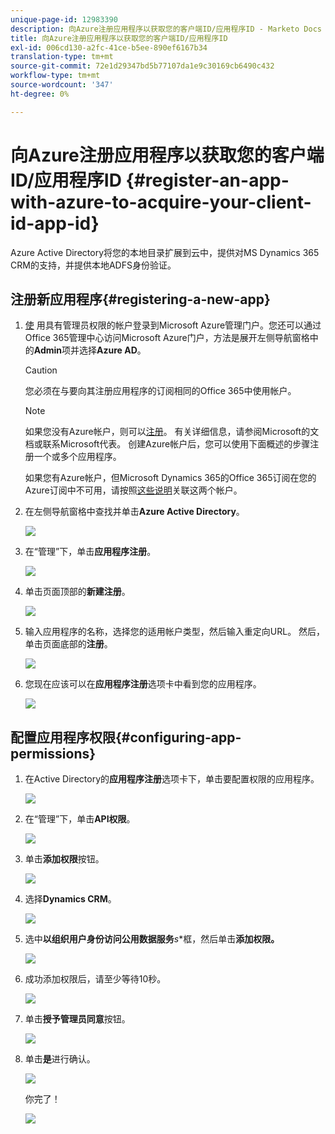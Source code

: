 ```yaml
---
unique-page-id: 12983390
description: 向Azure注册应用程序以获取您的客户端ID/应用程序ID - Marketo Docs — 产品文档
title: 向Azure注册应用程序以获取您的客户端ID/应用程序ID
exl-id: 006cd130-a2fc-41ce-b5ee-890ef6167b34
translation-type: tm+mt
source-git-commit: 72e1d29347bd5b77107da1e9c30169cb6490c432
workflow-type: tm+mt
source-wordcount: '347'
ht-degree: 0%

---
```


# 向Azure注册应用程序以获取您的客户端ID/应用程序ID {#register-an-app-with-azure-to-acquire-your-client-id-app-id}

Azure Active Directory将您的本地目录扩展到云中，提供对MS Dynamics 365 CRM的支持，并提供本地ADFS身份验证。

## 注册新应用程序{#registering-a-new-app}

1. [使](https://manage.windowsazure.com/) 用具有管理员权限的帐户登录到Microsoft Azure管理门户。您还可以通过Office 365管理中心访问Microsoft Azure门户，方法是展开左侧导航窗格中的&#x200B;**Admin**&#x200B;项并选择&#x200B;**Azure AD**。

   >[!CAUTION]
   >
   >您必须在与要向其注册应用程序的订阅相同的Office 365中使用帐户。

   >[!NOTE]
   >
   >如果您没有Azure帐户，则可以[注册](https://azure.microsoft.com/en-us/free/)。 有关详细信息，请参阅Microsoft的文档或联系Microsoft代表。 创建Azure帐户后，您可以使用下面概述的步骤注册一个或多个应用程序。
   >
   >
   >如果您有Azure帐户，但Microsoft Dynamics 365的Office 365订阅在您的Azure订阅中不可用，请按照[这些说明](https://msdn.microsoft.com/office/office365/howto/setup-development-environment#bk_CreateAzureSubscription)关联这两个帐户。

1. 在左侧导航窗格中查找并单击&#x200B;**Azure Active Directory**。

   ![](assets/two.png)

1. 在“管理”下，单击&#x200B;**应用程序注册**。

   ![](assets/three.png)

1. 单击页面顶部的&#x200B;**新建注册**。

   ![](assets/four.png)

1. 输入应用程序的名称，选择您的适用帐户类型，然后输入重定向URL。 然后，单击页面底部的&#x200B;**注册**。

   ![](assets/five.png)

1. 您现在应该可以在&#x200B;**应用程序注册**&#x200B;选项卡中看到您的应用程序。

   ![](assets/six.png)

## 配置应用程序权限{#configuring-app-permissions}

1. 在Active Directory的&#x200B;**应用程序注册**&#x200B;选项卡下，单击要配置权限的应用程序。

   ![](assets/seven.png)

1. 在“管理”下，单击&#x200B;**API权限**。

   ![](assets/eight.png)

1. 单击&#x200B;**添加权限**&#x200B;按钮。

   ![](assets/nine.png)

1. 选择&#x200B;**Dynamics CRM**。

   ![](assets/ten.png)

1. 选中&#x200B;**以组织用户身份访问公用数据服务***s**&#x200B;框，然后单击&#x200B;**添加权限。**

   ![](assets/eleven.png)

1. 成功添加权限后，请至少等待10秒。

   ![](assets/twelve.png)

1. 单击&#x200B;**授予管理员同意**&#x200B;按钮。

   ![](assets/thirteen.png)

1. 单击&#x200B;**是**&#x200B;进行确认。

   ![](assets/fourteen.png)

   你完了！

   ![](assets/fifteen.png)
